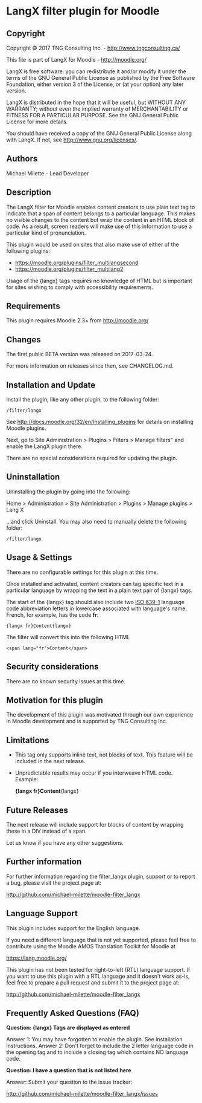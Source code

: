 LangX filter plugin for Moodle
==============================

Copyright
---------
Copyright © 2017 TNG Consulting Inc. - http://www.tngconsulting.ca/

This file is part of LangX for Moodle - http://moodle.org/

LangX is free software: you can redistribute it and/or modify
it under the terms of the GNU General Public License as published by
the Free Software Foundation, either version 3 of the License, or
(at your option) any later version.

LangX is distributed in the hope that it will be useful,
but WITHOUT ANY WARRANTY; without even the implied warranty of
MERCHANTABILITY or FITNESS FOR A PARTICULAR PURPOSE.  See the
GNU General Public License for more details.

You should have received a copy of the GNU General Public License
along with LangX.  If not, see <http://www.gnu.org/licenses/>.

Authors
-------
Michael Milette - Lead Developer

Description
-----------
The LangX filter for Moodle enables content creators to use plain text
tag to indicate that a span of content belongs to a particular language.
This makes no visible changes to the content but wrap the content in an
HTML <span lang="xx"></span> block of code. As a result, screen readers
will make use of this information to use a particular kind of pronunciation.

This plugin would be used on sites that also make use of either of the following plugins:
- https://moodle.org/plugins/filter_multilangsecond
- https://moodle.org/plugins/filter_multilang2

Usage of the {langx} tags requires no knowledge of HTML but is important
for sites wishing to comply with accessibility requirements.

Requirements
------------
This plugin requires Moodle 2.3+ from http://moodle.org/

Changes
-------
The first public BETA version was released on 2017-03-24.

For more information on releases since then, see CHANGELOG.md.

Installation and Update
-----------------------
Install the plugin, like any other plugin, to the following folder:

    /filter/langx

See http://docs.moodle.org/32/en/Installing_plugins for details on installing Moodle plugins.

Next, go to Site Administration > Plugins > Filters > Manage filters" and enable the LangX plugin there.

There are no special considerations required for updating the plugin.

Uninstallation
--------------
Uninstalling the plugin by going into the following:

Home > Administration > Site Administration > Plugins > Manage plugins > Lang X

...and click Uninstall. You may also need to manually delete the following folder:

    /filter/langx

Usage & Settings
----------------
There are no configurable settings for this plugin at this time.

Once installed and activated, content creators can tag specific text in a particular language by wrapping the text in a plain text pair of {langx} tags.

The start of the {langx} tag should also include two [ISO 639-1](https://en.wikipedia.org/wiki/List_of_ISO_639-1_codes) language code abbreviation letters in lowercase associated with language's name. French, for example, has the code **fr**:

    {langx fr}Content{langx}

The filter will convert this into the following HTML

    <span lang="fr">Content</span>

Security considerations
-----------------------
There are no known security issues at this time.

Motivation for this plugin
--------------------------
The development of this plugin was motivated through our own experience in Moodle development and is supported by TNG Consulting Inc.

Limitations
-----------
* This tag only supports inline text, not blocks of text. This feature will be included in the next release.
* Unpredictable results may occur if you interweave HTML code. Example:

    <strong>{langx fr}Content</strong>{langx}

Future Releases
---------------
The next release will include support for blocks of content by wrapping these in a DIV instead of a span.

Let us know if you have any other suggestions.

Further information
-------------------
For further information regarding the filter_langx plugin, support or to
report a bug, please visit the project page at:

http://github.com/michael-milette/moodle-filter_langx

Language Support
----------------
This plugin includes support for the English language.

If you need a different language that is not yet supported, please feel free
to contribute using the Moodle AMOS Translation Toolkit for Moodle at

https://lang.moodle.org/

This plugin has not been tested for right-to-left (RTL) language support.
If you want to use this plugin with a RTL language and it doesn't work as-is,
feel free to prepare a pull request and submit it to the project page at:

http://github.com/michael-milette/moodle-filter_langx

Frequently Asked Questions (FAQ)
--------------------------------
**Question: {langx} Tags are displayed as entered**

Answer 1: You may have forgotten to enable the plugin. See installation instructions.
Answer 2: Don't forget to include the 2 letter language code in the opening tag and to include a closing tag which contains NO language code.

**Question: I have a question that is not listed here**

Answer: Submit your question to the issue tracker:

http://github.com/michael-milette/moodle-filter_langx/issues
